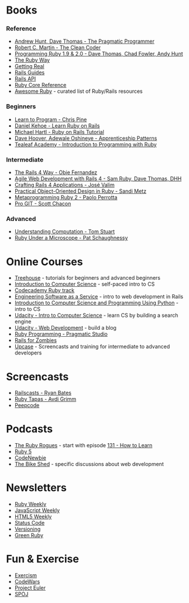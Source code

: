 Books
==============

### Reference
* [Andrew Hunt, Dave Thomas - The Pragmatic Programmer](http://pragprog.com/book/tpp/the-pragmatic-programmer)
* [Robert C. Martin - The Clean Coder](http://www.informit.com/store/clean-coder-a-code-of-conduct-for-professional-programmers-9780137081073)
* [Programming Ruby 1.9 & 2.0 - Dave Thomas, Chad Fowler, Andy Hunt](http://pragprog.com/book/ruby4/programming-ruby-1-9-2-0)
* [The Ruby Way](http://www.informit.com/store/ruby-way-solutions-and-techniques-in-ruby-programming-9780132808262)
* [Getting Real](https://gettingreal.37signals.com/)
* [Rails Guides](http://guides.rubyonrails.org/)
* [Rails API](http://api.rubyonrails.org/)
* [Ruby Core Reference](http://ruby-doc.org/)
* [Awesome Ruby](http://awesome-ruby.com/) - curated list of Ruby/Rails resources

### Beginners
* [Learn to Program - Chris Pine](https://pine.fm/LearnToProgram/)
* [Daniel Kehoe - Learn Ruby on Rails](http://learn-rails.com/learn-ruby-on-rails.html)
* [Michael Hartl - Ruby on Rails Tutorial](http://www.railstutorial.org/)
* [Dave Hoover, Adewale Oshineye - Apprenticeship Patterns](http://chimera.labs.oreilly.com/books/1234000001813/index.html)
* [Tealeaf Academy - Introduction to Programming with Ruby](http://www.gotealeaf.com/books/ruby)

### Intermediate
* [The Rails 4 Way - Obie Fernandez](https://leanpub.com/tr4w)
* [Agile Web Development with Rails 4 - Sam Ruby, Dave Thomas, DHH](http://pragprog.com/book/rails4/agile-web-development-with-rails-4)
* [Crafting Rails 4 Applications - José Valim](http://pragprog.com/book/jvrails2/crafting-rails-4-applications)
* [Practical Object-Oriented Design in Ruby - Sandi Metz](http://poodr.com/)
* [Metaprogramming Ruby 2 - Paolo Perrotta](http://pragprog.com/book/ppmetr2/metaprogramming-ruby-2)
* [Pro GIT - Scott Chacon](http://git-scm.com/book)

### Advanced
* [Understanding Computation - Tom Stuart](http://computationbook.com/)
* [Ruby Under a Microscope - Pat Schaughnessy](http://patshaughnessy.net/ruby-under-a-microscope)

Online Courses
================
* [Treehouse](http://teamtreehouse.com/) - tutorials for beginners and advanced beginners
* [Introduction to Computer Science](https://www.edx.org/course/harvardx/harvardx-cs50x-introduction-computer-1022) - self-paced intro to CS
* [Codecademy Ruby track](http://www.codecademy.com/tracks/ruby)
* [Engineering Software as a Service](https://www.edx.org/course/uc-berkeleyx/uc-berkeleyx-cs169-1x-engineering-1377) - intro to web development in Rails
* [Introduction to Computer Science and Programming Using Python](https://www.edx.org/course/mitx/mitx-6-00-1x-introduction-computer-1841) - intro to CS
* [Udacity - Intro to Computer Science](https://www.udacity.com/course/cs101) - learn CS by building a search engine
* [Udacity - Web Development](https://www.udacity.com/course/cs253) - build a blog
* [Ruby Programming - Pragmatic Studio](http://pragmaticstudio.com/ruby)
* [Rails for Zombies](http://railsforzombies.org/)
* [Upcase](https://upcase.com/) - Screencasts and training for intermediate to advanced developers

Screencasts
==============
* [Railscasts - Ryan Bates](http://www.railstutorial.org/)
* [Ruby Tapas - Avdi Grimm](http://www.rubytapas.com/)
* [Peepcode](http://www.pluralsight.com/training/Courses/Find?highlight=true&searchTerm=peepcode)

Podcasts
==============
* [The Ruby Rogues](http://rubyrogues.com/) - start with episode [131 - How to Learn](http://rubyrogues.com/131-rr-how-to-learn/)
* [Ruby 5](http://ruby5.envylabs.com/)
* [CodeNewbie](http://www.codenewbie.org/podcast)
* [The Bike Shed](http://bikeshed.fm/) - specific discussions about web development

Newsletters
===========
* [Ruby Weekly](http://rubyweekly.com/)
* [JavaScript Weekly](http://javascriptweekly.com/)
* [HTML5 Weekly](http://html5weekly.com/)
* [Status Code](http://statuscode.org/)
* [Versioning](http://www.sitepoint.com/versioning/)
* [Green Ruby](http://greenruby.org/)

Fun & Exercise
==============
* [Exercism](http://exercism.io/)
* [CodeWars](http://www.codewars.com/)
* [Project Euler](http://projecteuler.net)
* [SPOJ](http://www.spoj.com/)
